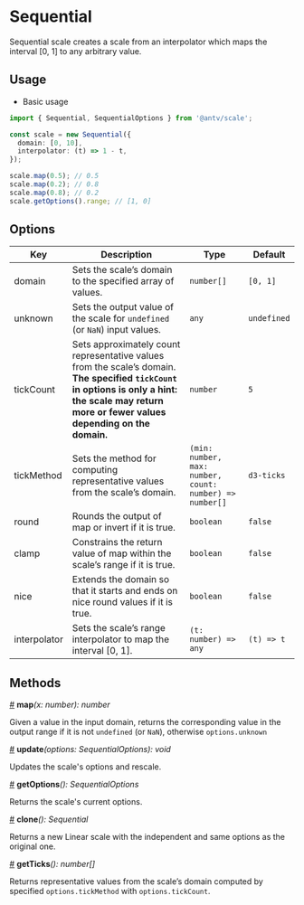 # Sequential

Sequential scale creates a scale from an interpolator which maps the interval [0, 1] to any arbitrary value.

## Usage

- Basic usage

```ts
import { Sequential, SequentialOptions } from '@antv/scale';

const scale = new Sequential({
  domain: [0, 10],
  interpolator: (t) => 1 - t,
});

scale.map(0.5); // 0.5
scale.map(0.2); // 0.8
scale.map(0.8); // 0.2
scale.getOptions().range; // [1, 0]
```

## Options

| Key          | Description                                                                                                                                                                                         | Type                                                    | Default     |
| ------------ | --------------------------------------------------------------------------------------------------------------------------------------------------------------------------------------------------- | ------------------------------------------------------- | ----------- |
| domain       | Sets the scale’s domain to the specified array of values.                                                                                                                                           | `number[]`                                              | `[0, 1]`    |
| unknown      | Sets the output value of the scale for `undefined` (or `NaN`) input values.                                                                                                                         | `any`                                                   | `undefined` |
| tickCount    | Sets approximately count representative values from the scale’s domain. **The specified `tickCount` in options is only a hint: the scale may return more or fewer values depending on the domain.** | `number`                                                | `5`         |
| tickMethod   | Sets the method for computing representative values from the scale’s domain.                                                                                                                        | `(min: number, max: number, count: number) => number[]` | `d3-ticks`  |
| round        | Rounds the output of map or invert if it is true.                                                                                                                                                   | `boolean`                                               | `false`     |
| clamp        | Constrains the return value of map within the scale’s range if it is true.                                                                                                                          | `boolean`                                               | `false`     |
| nice         | Extends the domain so that it starts and ends on nice round values if it is true.                                                                                                                   | `boolean`                                               | `false`     |
| interpolator | Sets the scale’s range interpolator to map the interval [0, 1].                                                                                                                                     | `(t: number) => any`                                    | `(t) => t`  |

## Methods

<a name="sequential_map" href="#sequential_map">#</a> **map**<i>(x: number): number</i>

Given a value in the input domain, returns the corresponding value in the output range if it is not `undefined` (or `NaN`), otherwise `options.unknown`

<a name="sequential_update" href="#sequential_update">#</a> **update**<i>(options: SequentialOptions): void</i>

Updates the scale's options and rescale.

<a name="sequential_get_options" href="#sequential_get_options">#</a> **getOptions**<i>(): SequentialOptions</i>

Returns the scale's current options.

<a name="sequential_clone" href="#sequential_clone">#</a> **clone**<i>(): Sequential</i>

Returns a new Linear scale with the independent and same options as the original one.

<a name="sequential_get_ticks" href="#sequential_get_ticks">#</a> **getTicks**<i>(): number[]</i>

Returns representative values from the scale’s domain computed by specified `options.tickMethod` with `options.tickCount`.
